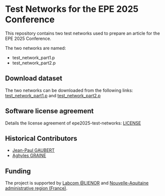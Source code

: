 # Test Networks for the EPE 2025 Conference

This repository contains two test networks used to prepare an article for the EPE 2025 Conference.

The two networks are named: 

- test_network_part1.p      
- test_network_part2.p

## Download dataset

The two networks can be downloaded from the following links: [test_network_part1.p](https://github.com/lias-laboratory/epe2025-test-networks/releases/download/V1.0/test_network_part_1.p) and [test_network_part2.p](https://github.com/lias-laboratory/epe2025-test-networks/releases/download/V1.0/test_network_part_2.p)

## Software license agreement

Details the license agreement of epe2025-test-networks: [LICENSE](LICENSE)

## Historical Contributors

* [Jean-Paul GAUBERT](https://www.lias-lab.fr/members/jeanpaulgaubert/)
* [Aghyles GRAINE](https://www.lias-lab.fr/members/aghylesgraine/)

## Funding

The project is supported by [Labcom @LIENOR](https://labcom-alienor.ensma.fr/) and [Nouvelle-Aquitaine administrative region (France)](https://www.nouvelle-aquitaine.fr/).
